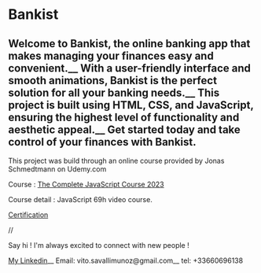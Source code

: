 # Bankist

## Welcome to Bankist, the online banking app that makes managing your finances easy and convenient.__ With a user-friendly interface and smooth animations, Bankist is the perfect solution for all your banking needs.__ This project is built using HTML, CSS, and JavaScript, ensuring the highest level of functionality and aesthetic appeal.__ Get started today and take control of your finances with Bankist.


This project was build through an online course provided by Jonas Schmedtmann on Udemy.com

Course : [The Complete JavaScript Course 2023](https://www.udemy.com/course/the-complete-javascript-course/)

Course detail : JavaScript 69h video course.

[Certification](https://www.udemy.com/certificate/UC-c546146c-af07-4cbe-9461-bbb4f7f6402a/)


//

Say hi ! I'm always excited to connect with new people !

[My Linkedin](https://www.linkedin.com/in/vito-savalli/)__ Email: vito.savallimunoz@gmail.com__ tel: +33660696138
